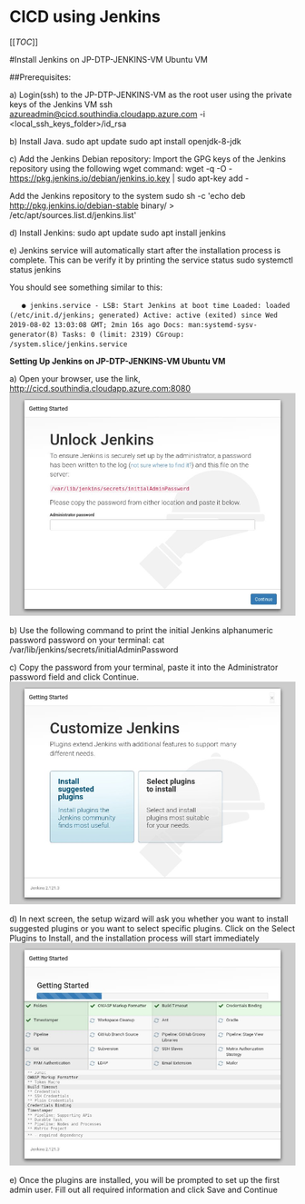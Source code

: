 # CICD using Jenkins

[[_TOC_]]

#Install Jenkins on JP-DTP-JENKINS-VM Ubuntu VM

##Prerequisites:

a) Login(ssh) to the JP-DTP-JENKINS-VM as the root user using the private keys of the Jenkins VM 
   ssh azureadmin@cicd.southindia.cloudapp.azure.com  -i <local_ssh_keys_folder>/id_rsa

b) Install Java.
   sudo apt update
   sudo apt install openjdk-8-jdk

c) Add the Jenkins Debian repository:
   Import the GPG keys of the Jenkins repository using the following wget command:
   wget -q -O - https://pkg.jenkins.io/debian/jenkins.io.key | sudo apt-key add -
   
   Add the Jenkins repository to the system
   sudo sh -c 'echo deb http://pkg.jenkins.io/debian-stable binary/ > /etc/apt/sources.list.d/jenkins.list'   

d) Install Jenkins:
   sudo apt update
   sudo apt install jenkins

e) Jenkins service will automatically start after the installation process is complete. 
   This can be verify it by printing the service status
   sudo systemctl status jenkins
   
   You should see something similar to this:
   
`   ● jenkins.service - LSB: Start Jenkins at boot time
   Loaded: loaded (/etc/init.d/jenkins; generated)
   Active: active (exited) since Wed 2019-08-02 13:03:08 GMT; 2min 16s ago
       Docs: man:systemd-sysv-generator(8)
       Tasks: 0 (limit: 2319)
   CGroup: /system.slice/jenkins.service`



**Setting Up Jenkins  on JP-DTP-JENKINS-VM Ubuntu VM**

a) Open your browser, use the link, http://cicd.southindia.cloudapp.azure.com:8080
       ![Unlock Jenkins](/attachments/images/unlock-jenkins.png)

b) Use the following command to print the initial Jenkins alphanumeric password password on your terminal:
        cat /var/lib/jenkins/secrets/initialAdminPassword
   
c) Copy the password from your terminal, paste it into the Administrator password field and click Continue.
        ![Customize Jenkins](/attachments/images/customize-jenkins.png)

d) In next screen, the setup wizard will ask you whether you want to install suggested plugins or you want to select specific plugins. 
   Click on the Select Plugins to Install, and the installation process will start immediately
        ![Getting Jenkins Started](/attachments/images/jenkins-getting-started.png)   
        
e) Once the plugins are installed, you will be prompted to set up the first admin user. Fill out all required information and click Save and Continue


   
 
  